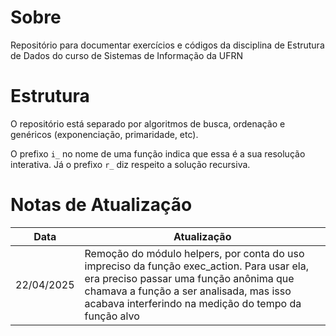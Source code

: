 # Sobre
Repositório para documentar exercícios e códigos da disciplina de Estrutura de Dados do curso de Sistemas de Informação da UFRN

# Estrutura
O repositório está separado por algoritmos de busca, ordenação e genéricos (exponenciação, primaridade, etc).

O prefixo `i_` no nome de uma função indica que essa é a sua resolução interativa. Já o prefixo `r_` diz respeito a solução recursiva.

# Notas de Atualização

|Data|Atualização|
|-|-|
|22/04/2025|Remoção do módulo helpers, por conta do uso impreciso da função exec_action. Para usar ela, era preciso passar uma função anônima que chamava a função a ser analisada, mas isso acabava interferindo na medição do tempo da função alvo|